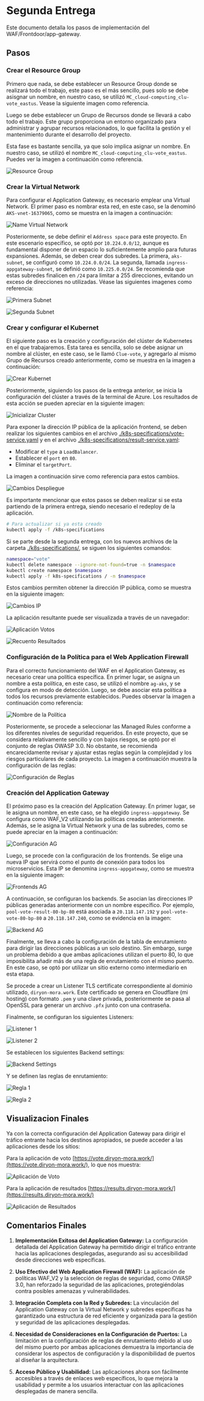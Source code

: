 # Segunda Entrega

Este documento detalla los pasos de implementación del WAF/Frontdoor/app-gateway.

## Pasos

### Crear el Resource Group

Primero que nada, se debe establecer un Resource Group donde se realizará todo el trabajo, este paso es el más sencillo, pues solo se debe asisgnar un nombre, en nuestro caso, se utilizó `MC_cloud-computing_clu-vote_eastus`. Vease la siguiente imagen como referencia.

Luego se debe establecer un Grupo de Recursos donde se llevará a cabo todo el trabajo. Este grupo proporciona un entorno organizado para administrar y agrupar recursos relacionados, lo que facilita la gestión y el mantenimiento durante el desarrollo del proyecto.

Esta fase es bastante sencilla, ya que solo implica asignar un nombre. En nuestro caso, se utilizó el nombre `MC_cloud-computing_clu-vote_eastus`. Puedes ver la imagen a continuación como referencia.

![Resource Group](screenshots/resource_group.png)

### Crear la Virtual Network

Para configurar el Application Gateway, es necesario emplear una Virtual Network. El primer paso es nombrar esta red, en este caso, se la denominó `AKS-vnet-16379065`, como se muestra en la imagen a continuación: 

![Name Virtual Network](screenshots/virtual_network_1.png)

Posteriormente, se debe definir el `Address space` para este proyecto. En este escenario específico, se optó por `10.224.0.0/12`, aunque es fundamental disponer de un espacio lo suficientemente amplio para futuras expansiones. Además, se deben crear dos subredes. La primera, `aks-subnet`, se configuró como `10.224.0.0/24`. La segunda, llamada `ingress-appgateway-subnet`, se definió como `10.225.0.0/24`. Se recomienda que estas subredes finalicen en `/24` para limitar a 255 direcciones, evitando un exceso de direcciones no utilizadas. Véase las siguientes imagenes como referencia:

![Primera Subnet](screenshots/virtual_network_2.png)

![Segunda Subnet](screenshots/virtual_network_3.png)

### Crear y configurar el Kubernet

El siguiente paso es la creación y configuración del clúster de Kubernetes en el que trabajaremos. Esta tarea es sencilla, solo se debe asignar un nombre al clúster, en este caso, se le llamó `Clue-vote`, y agregarlo al mismo Grupo de Recursos creado anteriormente, como se muestra en la imagen a continuación:

![Crear Kubernet](screenshots/crear_kubernet.png)

Posteriormente, siguiendo los pasos de la entrega anterior, se inicia la configuración del clúster a través de la terminal de Azure. Los resultados de esta acción se pueden apreciar en la siguiente imagen:

![Inicializar Cluster](./screenshots/crear_cluster.jpg)

Para exponer la dirección IP pública de la aplicación frontend, se deben realizar los siguientes cambios en el archivo [./k8s-specifications/vote-service.yaml](/segunda-entrega/k8s-specifications/vote-service.yaml) y en el archivo [./k8s-specifications/result-service.yaml](/segunda-entrega/k8s-specifications/result-service.yaml):

- Modificar el `type` a `LoadBalancer`.
- Establecer el `port` en `80`.
- Eliminar el `targetPort`.

La imagen a continuación sirve como referencia para estos cambios. 

![Cambios Despliegue ](./screenshots/cambios_despliegue.png)

Es importante mencionar que estos pasos se deben realizar si se esta partiendo de la primera entrega, siendo necesario el redeploy de la aplicación.

```bash
# Para actualizar si ya esta creado
kubectl apply -f /k8s-specifications 
```

Si se parte desde la segunda entrega, con los nuevos archivos de la carpeta [./k8s-specifications/](/segunda-entrega/k8s-specifications/), se siguen los siguientes comandos:

```bash
namespace="vote"
kubectl delete namespace --ignore-not-found=true -n $namespace
kubectl create namespace $namespace
kubectl apply -f k8s-specifications / -n $namespace
```

Estos cambios permiten obtener la dirección IP pública, como se muestra en la siguiente imagen:

![Cambios IP](./screenshots/ip_despliegue.jpg)

La aplicación resultante puede ser visualizada a través de un navegador:

![Aplicación Votos](screenshots/resultados_despliegue.jpg)

![Recuento Resultados](screenshots/resultados_despliegue2.png)

### Configuración de la Política para el Web Application Firewall

Para el correcto funcionamiento del WAF en el Application Gateway, es necesario crear una política específica. En primer lugar, se asigna un nombre a esta política, en este caso, se utilizó el nombre `ag-aks`, y se configura en modo de detección. Luego, se debe asociar esta política a todos los recursos previamente establecidos. Puedes observar la imagen a continuación como referencia:

![Nombre de la Política](screenshots/waf_1.png)

Posteriormente, se procede a seleccionar las Managed Rules conforme a los diferentes niveles de seguridad requeridos. En este proyecto, que se considera relativamente sencillo y con bajos riesgos, se optó por el conjunto de reglas OWASP 3.0. No obstante, se recomienda encarecidamente revisar y ajustar estas reglas según la complejidad y los riesgos particulares de cada proyecto. La imagen a continuación muestra la configuración de las reglas:

![Configuración de Reglas](screenshots/waf_2.png)

### Creación del Application Gateway

El próximo paso es la creación del Application Gateway. En primer lugar, se le asigna un nombre, en este caso, se ha elegido `ingress-appgateway`. Se configura como WAF_V2 utilizando las políticas creadas anteriormente. Además, se le asigna la Virtual Network y una de las subredes, como se puede apreciar en la imagen a continuación:

![Configuración AG](screenshots/ag_1.png)

Luego, se procede con la configuración de los frontends. Se elige una nueva IP que servirá como el punto de conexión para todos los microservicios. Esta IP se denomina `ingress-appgateway`, como se muestra en la siguiente imagen:

![Frontends AG](screenshots/ag_2.png)

A continuación, se configuran los backends. Se asocian las direcciones IP públicas generadas anteriormente con un nombre específico. Por ejemplo, `pool-vote-result-80-bp-80` está asociada a `20.118.147.192` y `pool-vote-vote-80-bp-80` a `20.118.147.240`, como se evidencia en la imagen:

![Backend AG](screenshots/ag_3.png)

Finalmente, se lleva a cabo la configuración de la tabla de enrutamiento para dirigir las direcciones públicas a un solo destino. Sin embargo, surge un problema debido a que ambas aplicaciones utilizan el puerto 80, lo que imposibilita añadir más de una regla de enrutamiento con el mismo puerto. En este caso, se optó por utilizar un sitio externo como intermediario en esta etapa.

Se procede a crear un Listener TLS certificate correspondiente al dominio utilizado, `diryon-mora.work`. Este certificado se genera en Cloudflare (mi hosting) con formato `.pem` y una clave privada, posteriormente se pasa al OpenSSL para generar un archivo `.pfx` junto con una contraseña.

Finalmente, se configuran los siguientes Listeners:

![Listener 1](screenshots/ag_4.png)

![Listener 2](screenshots/ag_5.png)

Se establecen los siguientes Backend settings:

![Backend Settings](screenshots/ag_6.png)

Y se definen las reglas de enrutamiento:

![Regla 1](screenshots/ag_7.png)

![Regla 2](screenshots/ag_8.png)


## Visualizacion Finales

Ya con la correcta configuración del Application Gateway para dirigir el tráfico entrante hacia los destinos apropiados, se puede acceder a las aplicaciones desde los sitios:

Para la aplicación de voto [https://vote.diryon-mora.work/](https://vote.diryon-mora.work/), lo que nos muestra:

![Aplicación de Voto](screenshots/final1.png)

Para la aplicación de resultados [https://results.diryon-mora.work/](https://results.diryon-mora.work/)

![Aplicación de Resultados](screenshots/final2.png)


## Comentarios Finales

1. **Implementación Exitosa del Application Gateway:** La configuración detallada del Application Gateway ha permitido dirigir el tráfico entrante hacia las aplicaciones desplegadas, asegurando así su accesibilidad desde direcciones web específicas.

2. **Uso Efectivo del Web Application Firewall (WAF):** La aplicación de políticas WAF_V2 y la selección de reglas de seguridad, como OWASP 3.0, han reforzado la seguridad de las aplicaciones, protegiéndolas contra posibles amenazas y vulnerabilidades.

3. **Integración Completa con la Red y Subredes:** La vinculación del Application Gateway con la Virtual Network y subredes específicas ha garantizado una estructura de red eficiente y organizada para la gestión y seguridad de las aplicaciones desplegadas.

4. **Necesidad de Consideraciones en la Configuración de Puertos:** La limitación en la configuración de reglas de enrutamiento debido al uso del mismo puerto por ambas aplicaciones demuestra la importancia de considerar los aspectos de configuración y la disponibilidad de puertos al diseñar la arquitectura.

5. **Acceso Público y Usabilidad:** Las aplicaciones ahora son fácilmente accesibles a través de enlaces web específicos, lo que mejora la usabilidad y permite a los usuarios interactuar con las aplicaciones desplegadas de manera sencilla.
